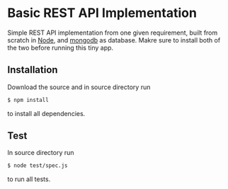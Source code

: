 # Basic REST API Implementation

Simple REST API implementation from one given requirement, built from scratch in [Node](http://nodejs.org/), and [mongodb](https://www.mongodb.org/downloads) as database. Makre sure to install both of the two before running this tiny app.

## Installation
Download the source and in source directory run
```sh
$ npm install 
```
to install all dependencies.

## Test
In source directory run
```sh
$ node test/spec.js 
```
to run all tests.
